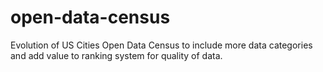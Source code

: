 # open-data-census
Evolution of US Cities Open Data Census to include more data categories and add value to ranking system for quality of data.
